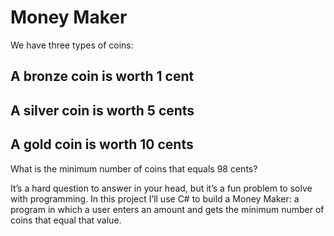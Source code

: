# Money Maker

We have three types of coins:

## A bronze coin is worth 1 cent
## A silver coin is worth 5 cents
## A gold coin is worth 10 cents
What is the minimum number of coins that equals 98 cents?

It’s a hard question to answer in your head, but it’s a fun problem to solve with programming. 
In this project I’ll use C# to build a Money Maker: a program in which a user enters an amount and gets the minimum number of coins that equal that value.
